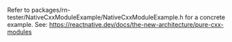 Refer to packages/rn-tester/NativeCxxModuleExample/NativeCxxModuleExample.h for a concrete example.
See: https://reactnative.dev/docs/the-new-architecture/pure-cxx-modules
